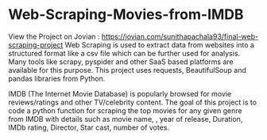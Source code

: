 # Web-Scraping-Movies-from-IMDB
View the Project on Jovian : https://jovian.com/sunithapachala93/final-web-scraping-project
Web Scraping is used to extract data from websites into a structured format like a csv file which can be further used for analysis. Many tools like scrapy, pyspider and other SaaS based platforms are available for this purpose. This project uses requests, BeautifulSoup and pandas libraries from Python.

IMDB (The Internet Movie Database) is popularly browsed for movie reviews/ratings and other TV/celebrity content. The goal of this project is to code a python function for scraping the top movies for any given genre from IMDB with details such as movie name, , year of release, Duration, IMDb rating, Director, Star cast, number of votes.
